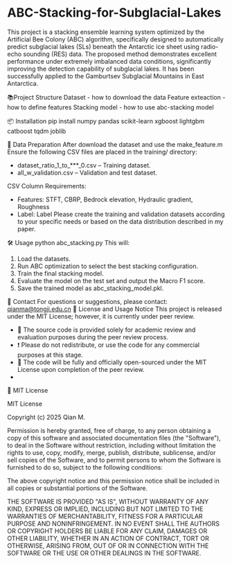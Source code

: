# ABC-Stacking-for-Subglacial-Lakes
This project is a stacking ensemble learning system optimized by the Artificial Bee Colony (ABC) algorithm, specifically designed to automatically predict subglacial lakes (SLs) beneath the Antarctic ice sheet using radio-echo sounding (RES) data. The proposed method demonstrates excellent performance under extremely imbalanced data conditions, significantly improving the detection capability of subglacial lakes. It has been successfully applied to the Gamburtsev Subglacial Mountains in East Antarctica.

📚Project Structure
Dataset - how to download the data
Feature exteaction - how to define features
Stacking model - how to use abc-stacking model 

📦 Installation
pip install numpy pandas scikit-learn xgboost lightgbm catboost tqdm joblib

📂 Data Preparation
After download the dataset and use the make_feature.m
Ensure the following CSV files are placed in the training/ directory:
- dataset_ratio_1_to_***_0.csv – Training dataset.
- all_w_validation.csv – Validation and test dataset.
  
CSV Column Requirements:
- Features: STFT, CBRP, Bedrock elevation, Hydraulic gradient, Roughness
- Label: Label
Please create the training and validation datasets according to your specific needs or based on the data distribution described in my paper.

🛠 Usage
python abc_stacking.py
This will:
1. Load the datasets.
2. Run ABC optimization to select the best stacking configuration.
3. Train the final stacking model.
4. Evaluate the model on the test set and output the Macro F1 score.
5. Save the trained model as abc_stacking_model.pkl.
   
📧 Contact
For questions or suggestions, please contact: qianma@tongji.edu.cn
📄 License and Usage Notice
This project is released under the MIT License; however, it is currently under peer review.
- 📖 The source code is provided solely for academic review and evaluation purposes during the peer review process.
- ❗ Please do not  redistribute, or use the code for any commercial purposes at this stage.
- 📅 The code will be fully and officially open-sourced under the MIT License upon completion of the peer review.
- 
📜 MIT License

MIT License

Copyright (c) 2025 Qian M.

Permission is hereby granted, free of charge, to any person obtaining a copy
of this software and associated documentation files (the "Software"), to deal
in the Software without restriction, including without limitation the rights 
to use, copy, modify, merge, publish, distribute, sublicense, and/or sell 
copies of the Software, and to permit persons to whom the Software is 
furnished to do so, subject to the following conditions:

The above copyright notice and this permission notice shall be included in 
all copies or substantial portions of the Software.

THE SOFTWARE IS PROVIDED "AS IS", WITHOUT WARRANTY OF ANY KIND, EXPRESS OR 
IMPLIED, INCLUDING BUT NOT LIMITED TO THE WARRANTIES OF MERCHANTABILITY, 
FITNESS FOR A PARTICULAR PURPOSE AND NONINFRINGEMENT. IN NO EVENT SHALL THE 
AUTHORS OR COPYRIGHT HOLDERS BE LIABLE FOR ANY CLAIM, DAMAGES OR OTHER 
LIABILITY, WHETHER IN AN ACTION OF CONTRACT, TORT OR OTHERWISE, ARISING 
FROM, OUT OF OR IN CONNECTION WITH THE SOFTWARE OR THE USE OR OTHER DEALINGS 
IN THE SOFTWARE.

